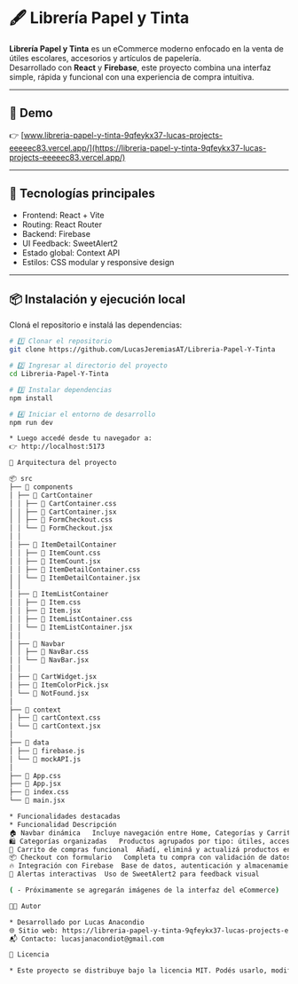 # 🖋️ Librería Papel y Tinta

**Librería Papel y Tinta** es un eCommerce moderno enfocado en la venta de útiles escolares, accesorios y artículos de papelería.  
Desarrollado con **React** y **Firebase**, este proyecto combina una interfaz simple, rápida y funcional con una experiencia de compra intuitiva.

---

## 🚀 Demo

👉 [www.libreria-papel-y-tinta-9qfeykx37-lucas-projects-eeeeec83.vercel.app/](https://libreria-papel-y-tinta-9qfeykx37-lucas-projects-eeeeec83.vercel.app/)

---

## 🧠 Tecnologías principales

- Frontend: React + Vite
- Routing: React Router
- Backend: Firebase
- UI Feedback: SweetAlert2
- Estado global: Context API
- Estilos: CSS modular y responsive design

---

## 📦 Instalación y ejecución local

Cloná el repositorio e instalá las dependencias:

```bash
# 1️⃣ Clonar el repositorio
git clone https://github.com/LucasJeremiasAT/Libreria-Papel-Y-Tinta

# 2️⃣ Ingresar al directorio del proyecto
cd Libreria-Papel-Y-Tinta

# 3️⃣ Instalar dependencias
npm install

# 4️⃣ Iniciar el entorno de desarrollo
npm run dev

* Luego accedé desde tu navegador a:
👉 http://localhost:5173

🧩 Arquitectura del proyecto

📦 src
├── 📁 components
│ ├── 📁 CartContainer
│ │ ├── 📄 CartContainer.css
│ │ ├── 📄 CartContainer.jsx
│ │ ├── 📄 FormCheckout.css
│ │ └── 📄 FormCheckout.jsx
│ │
│ ├── 📁 ItemDetailContainer
│ │ ├── 📄 ItemCount.css
│ │ ├── 📄 ItemCount.jsx
│ │ ├── 📄 ItemDetailContainer.css
│ │ └── 📄 ItemDetailContainer.jsx
│ │
│ ├── 📁 ItemListContainer
│ │ ├── 📄 Item.css
│ │ ├── 📄 Item.jsx
│ │ ├── 📄 ItemListContainer.css
│ │ └── 📄 ItemListContainer.jsx
│ │
│ ├── 📁 Navbar
│ │ ├── 📄 NavBar.css
│ │ └── 📄 NavBar.jsx
│ │ 
│ ├── 📄 CartWidget.jsx
│ ├── 📄 ItemColorPick.jsx
│ └── 📄 NotFound.jsx
│ 
├── 📁 context
│ ├── 📄 cartContext.css
│ └── 📄 cartContext.jsx
│
├── 📁 data
│ ├── 📄 firebase.js
│ └── 📄 mockAPI.js
│
├── 📄 App.css
├── 📄 App.jsx
├── 📄 index.css
└── 📄 main.jsx

* Funcionalidades destacadas
* Funcionalidad	Descripción
🏠 Navbar dinámica	Incluye navegación entre Home, Categorías y Carrito
🛍️ Categorías organizadas	Productos agrupados por tipo: útiles, accesorios y papelería
🛒 Carrito de compras funcional	Añadí, eliminá y actualizá productos en tiempo real
📦 Checkout con formulario	Completa tu compra con validación de datos
🔥 Integración con Firebase	Base de datos, autenticación y almacenamiento
🍬 Alertas interactivas	Uso de SweetAlert2 para feedback visual

( - Próximamente se agregarán imágenes de la interfaz del eCommerce)

👨‍💻 Autor

* Desarrollado por Lucas Anacondio
🌐 Sitio web: https://libreria-papel-y-tinta-9qfeykx37-lucas-projects-eeeeec83.vercel.app/
📬 Contacto: lucasjanacondiot@gmail.com

📝 Licencia

* Este proyecto se distribuye bajo la licencia MIT. Podés usarlo, modificarlo y compartirlo libremente.

